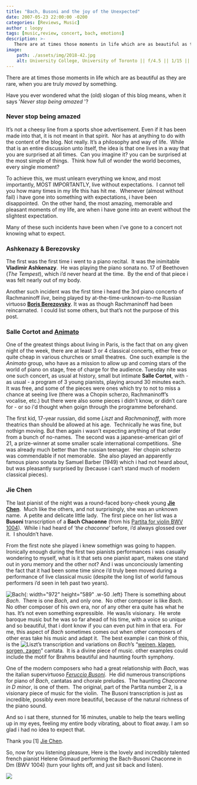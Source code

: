 ```yaml
---
title: "Bach, Busoni and the joy of the Unexpected"
date: 2007-05-23 22:00:00 -0200
categories: [Reviews, Music]
author : loopy
tags: [music,review, concert, bach, emotions] 
description: >-
   There are at times those moments in life which are as beautiful as they are rare, when you are truly *moved* by something.
image: 
    path: ./assets/img/2018-42.jpg
    alt: University College, University of Toronto || f/4.5 || 1/15 || ISO800 || 10 mm || Nikon D7200 || 2018
---
```

There are at times those moments in life which are as beautiful as they are rare, when you are truly *moved* by something.

Have you ever wondered what the (old) slogan of this blog means, when it says '*Never stop being amazed* '?

### Never stop being amazed

It’s not a cheesy line from a sports shoe advertisement. Even if it has been made into that, it is not meant in that spirit.  Nor has at anything to do with the content of the blog. Not really. It’s a philosophy and way of life.  While that is an entire discussion unto itself, the idea is that one lives in a way that you are surprised at all times.  Can you imagine it? you can be surprised at the most simple of things.  Think how full of wonder the world becomes, every single moment?

To achieve this, we must unlearn everything we know, and most importantly, MOST IMPORTANTLY, live without expectations.  I cannot tell you how many times in my life this has hit me.  Whenever (almost without fail) i have gone into something with expectations, i have been disappointed.  On the other hand, the most amazing, memorable and pleasant moments of my life, are when i have gone into an event without the slightest expectation.

Many of these such incidents have been when i’ve gone to a concert not knowing what to expect.  

### Ashkenazy & Berezovsky 
The first was the first time i went to a piano recital.  It was the inimitable **Vladimir Ashkenazy**.  He was playing the piano sonata no. 17 of Beethoven (*The Tempest*), which i’d never heard at the time.  By the end of that piece i was felt nearly out of my body.

Another such incident was the first time i heard the 3rd piano concerto of Rachmaninoff *live*, being played by at-the-time-unknown-to-me Russian virtuoso **[Boris Berezovsky](https://en.wikipedia.org/wiki/Boris_Berezovsky_(pianist))**. It was as though Rachmaninoff had been reincarnated.  I could list some others, but that’s not the purpose of this post.

### Salle Cortot and [Animato](https://animato.org)

One of the greatest things about living in Paris, is the fact that on any given night of the week, there are at least 3 or 4 classical concerts, either free or quite cheap in various churches or small theatres.  One such example is the *Animato* group, who have as a mission to allow up and coming stars of the world of piano on stage, free of charge for the audience. Tuesday nite was one such concert, as usual at history, small but intimate **Salle Cortot**, with - as usual - a program of 3 young pianists, playing around 30 minutes each.  It was free, and some of the pieces were ones which try to not to miss a chance at seeing live (there was a Chopin scherzo, Rachmaninoff’s vocalise, etc.) but there were also some pieces i didn’t know, or didn’t care for - or so i'd thought when goign through the programme beforehand.

The first kid, 17-year russian, did some *Liszt* and *Rachmaninoff*, with more theatrics than should be allowed at his age.  Technically he was fine, but nothign moving. But then again i wasn’t expecting anything of that order from a bunch of no-names.  The second was a japanese-american girl of 21, a prize-winner at some smaller scale international competitions.  She was already much better than the russian teenager.  Her chopin scherzo was commendable if not memorable.  She also played an apparently famous piano sonata by Samuel Barber (1949) which i had not heard about, but was pleasantly surprised by (because i can’t stand much of modern classical pieces).

### Jie Chen 
The last pianist of the night was a round-faced bony-cheek young **[Jie Chen](https://www.naxos.com/Bio/Person/Jie_Chen/52576)**.  Much like the others, and not surprisingly, she was an unknown name.  A petite and delicate little lady.  The first piece on her list was a **Busoni** transcription of a **Bach Chaconne** (from his [Partita for violin BWV 1004](https://en.wikipedia.org/wiki/Partita_for_Violin_No._2_(Bach))).  While i had heard of ‘*the chaconne*’ before, i’d always glossed over it.  I shouldn’t have. 

From the first note she played i knew somethign was going to happen.  Ironically enough during the first two pianists performances i was casually wondering to myself, what is it that sets one pianist apart, makes one stand out in yoru memory and the other not? And i was unconciously lamenting the fact that it had been some time since i’d truly been moved during a performance of live classical music (despite the long list of world famous performers i’d seen in teh past two years).


![Bach](https://www.meisterdrucke.fr/kunstwerke/1260px/Unbekannt_-_Johann_Sebastian_Bach_1933_-_%28MeisterDrucke-740491%29.jpg){: width="972" height="589" .w-50 .left} There is something about *Bach*.  There is one *Bach*, and only one.  No other composer is like *Bach*.  No other composer of his own era, nor of any other era quite has what he has. It’s not even something expressible.  He was/is visionary.  He wrote baroque music but he was so far ahead of his time, with a voice so unique and so beautiful, that i dont know if you can even put him in that era.  For me, this aspect of *Bach* sometimes comes out when other composers of other eras take his music and adapt it.  The best example i can think of this, is the ![Liszt’s transcription](https://www.youtube.com/watch?v=82DPAA8rK20) and variations on *Bach*’s “[weinen, klagen, sorgen, zagen](https://en.wikipedia.org/wiki/Weinen,_Klagen,_Sorgen,_Zagen,_BWV_12)” cantata.  It is a divine piece of music. other examples could include the motif for Brahms beautiful and haunting fourth symphony.

One of the modern composers who had a great relationship with *Bach*, was the italian supervirtuoso *[Feruccio Busoni](https://en.wikipedia.org/wiki/Ferruccio_Busoni)*.  He did numerous transcriptions for piano of *Bach*, cantatas and chorale preludes.  The haunting *Chaconne in D minor*, is one of them.  The original, part of the Partita number 2, is a visionary piece of music for the violin.  The Busoni transcription is just as incredible, possibly even more beautiful, because of the natural richness of the piano sound.

And so i sat there, stunned for 16 minutes, unable to help the tears welling up in my eyes, feeling my entire body vibrating, about to float away. I am so glad i had no idea to expect that.

Thank you \[1\] [Jie Chen](https://www.chenjieart.com/).

So, now for you listening pleasure, Here is the lovely and incredibly talented french pianist Helene Grimaud performing the Bach-Busoni Chaconne in Dm (BWV 1004) (turn your lights off, and just sit back and listen).

![](https://www.youtube.com/watch?v=sw9DlMNnpPM)




